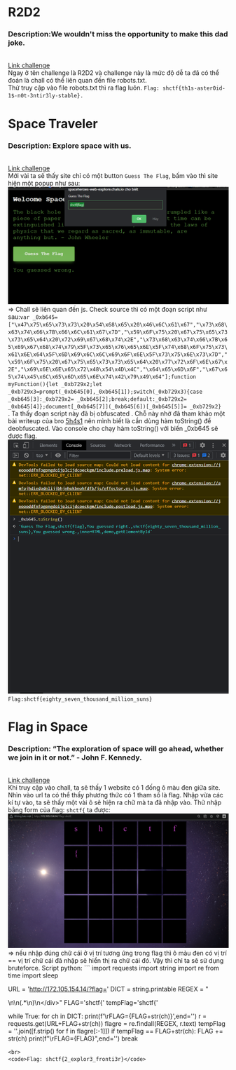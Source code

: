 # R2D2

<h3>Description:We wouldn't miss the opportunity to make this dad joke.</h3><br>
<a href="https://spaceheroes-web-r2d2.chals.io">Link challenge</a><br>
Ngay ở tên challenge là R2D2 và challenge này là mức độ dễ ta đã có thể đoán là chall có thể liên quan đến file robots.txt.<br>
Thử truy cập vào file robots.txt thì ra flag luôn.
<code>Flag: shctf{th1s-aster0id-1$-n0t-3ntir3ly-stable}.</code>

# Space Traveler
<h3>Description: Explore space with us.</h3><br>
<a href="https://spaceheroes-web-explore.chals.io/">Link challenge</a><br>
Mới vài ta sẽ thấy site chỉ có một button <code>Guess The Flag</code>, bấm vào thì site hiện một popup như sau:<br>
<img src="./img/space_traveler_1.png/"></img><br>
=> Chall sẽ liên quan đến js. Check source thì có một đoạn script như sau:<code>var _0xb645=["\x47\x75\x65\x73\x73\x20\x54\x68\x65\x20\x46\x6C\x61\x67","\x73\x68\x63\x74\x66\x7B\x66\x6C\x61\x67\x7D","\x59\x6F\x75\x20\x67\x75\x65\x73\x73\x65\x64\x20\x72\x69\x67\x68\x74\x2E","\x73\x68\x63\x74\x66\x7B\x65\x69\x67\x68\x74\x79\x5F\x73\x65\x76\x65\x6E\x5F\x74\x68\x6F\x75\x73\x61\x6E\x64\x5F\x6D\x69\x6C\x6C\x69\x6F\x6E\x5F\x73\x75\x6E\x73\x7D","\x59\x6F\x75\x20\x67\x75\x65\x73\x73\x65\x64\x20\x77\x72\x6F\x6E\x67\x2E","\x69\x6E\x6E\x65\x72\x48\x54\x4D\x4C","\x64\x65\x6D\x6F","\x67\x65\x74\x45\x6C\x65\x6D\x65\x6E\x74\x42\x79\x49\x64"];function myFunction(){let _0xb729x2;let _0xb729x3=prompt(_0xb645[0],_0xb645[1]);switch(_0xb729x3){case _0xb645[3]:_0xb729x2= _0xb645[2];break;default:_0xb729x2= _0xb645[4]};document[_0xb645[7]](_0xb645[6])[_0xb645[5]]= _0xb729x2}
</code>. Ta thấy đoạn script này đã bị obfuscated . Chỗ này nhờ đã tham khảo một bài writeup của bro <a href="https://github.com/5h4s1">5h4s1</a> nên mình biết là cần dùng hàm toString() để deobfuscated. Vào console cho chạy hàm toString() với biến _0xb645 sẽ được flag.<br>
<img src="./img/space_traveler_2.png/"></img><br>
<code>Flag:shctf{eighty_seven_thousand_million_suns}</code><br>

# Flag in Space

<h3>Description: “The exploration of space will go ahead, whether we join in it or not.” - John F. Kennedy.</h3><br>
<a href="http://172.105.154.14/?flag=">Link challenge</a><br>
Khi truy cập vào chall, ta sẽ thấy 1 website có 1 đống ô màu đen giữa site. Nhìn vào url ta có thể thấy phương thức có 1 tham số là flag. Nhập vừa các kí tự vào, ta sẽ thấy một vài ô sẽ hiện ra chữ mà ta đã nhập vào. Thử nhập bằng form của flag: <Code>shctf{</Code> ta được:
<img src="./img/flag_in_the_space_1.png/"></img>
=> nếu nhập đúng chữ cái ở vị trí tương ứng trong flag thì ô màu đen có vị trí == vị trí chữ cái đã nhập sẽ hiển thị ra chữ cái đó.
Vậy thì chỉ ta sẽ sử dụng bruteforce.
Script python:
```
import requests
import string
import re
from time import sleep

URL = 'http://172.105.154.14/?flag='
DICT = string.printable
REGEX = "<div>\n\n(.*\n)\n<\/div>"
FLAG='shctf{'
tempFlag='shctf{'

while True:
    for ch in DICT:
        print(f'\rFLAG={FLAG+str(ch)}',end='')
        r = requests.get(URL+FLAG+str(ch))
        flagre = re.findall(REGEX, r.text)
        tempFlag = ''.join([f.strip() for f in flagre[:-1]])
        if tempFlag == FLAG+str(ch):
            FLAG += str(ch)
            print(f"\rFLAG={FLAG}",end='')
            break
```
<br>
<code>Flag: shctf{2_explor3_fronti3r}</code>
